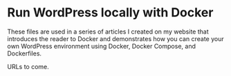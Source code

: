 # Run WordPress locally with Docker

These files are used in a series of articles I created on my website that introduces the reader to Docker and demonstrates how you can create your own WordPress environment using Docker, Docker Compose, and Dockerfiles.

URLs to come.